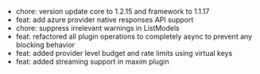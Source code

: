 <!-- The pattern we follow here is to keep the changelog for the latest version -->
<!-- Old changelogs are automatically attached to the GitHub releases -->

- chore: version update core to 1.2.15 and framework to 1.1.17
- feat: add azure provider native responses API support
- chore: suppress irrelevant warnings in ListModels
- feat: refactored all plugin operations to completely async to prevent any blocking behavior
- feat: added provider level budget and rate limits using virtual keys
- feat: added streaming support in maxim plugin